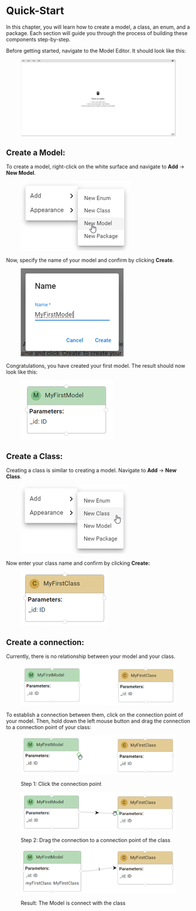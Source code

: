 # Quick-Start

In this chapter, you will learn how to create a model, a class, an enum, and a package. Each section will guide you through the process of building these components step-by-step.

Before getting started, navigate to the Model Editor. It should look like this:

<figure><img src="../.gitbook/assets/Modeleditor2.png" alt=""><figcaption></figcaption></figure>



## Create a Model:

To create a model, right-click on the white surface and navigate to **Add** -> **New Model**.

<figure><img src="../.gitbook/assets/image.png" alt=""><figcaption></figcaption></figure>

Now, specify the name of your model and confirm by clicking **Create**.

<figure><img src="../.gitbook/assets/image (1).png" alt=""><figcaption></figcaption></figure>

Congratulations, you have created your first model. The result should now look like this:

<figure><img src="../.gitbook/assets/image (13).png" alt=""><figcaption></figcaption></figure>



## Create a Class:

Creating a class is similar to creating a model. Navigate to **Add** -> **New Class**.

<figure><img src="../.gitbook/assets/image (14).png" alt=""><figcaption></figcaption></figure>



Now enter your class name and confirm by clicking **Create:**

<figure><img src="../.gitbook/assets/image (15).png" alt=""><figcaption></figcaption></figure>

## Create a connection:

Currently, there is no relationship between your model and your class.&#x20;

<figure><img src="../.gitbook/assets/image (16).png" alt=""><figcaption></figcaption></figure>

To establish a connection between them, click on the connection point of your model. Then, hold down the left mouse button and drag the connection to a connection point of your class:



<figure><img src="../.gitbook/assets/image (17).png" alt=""><figcaption><p>Step 1: Click the connection point</p></figcaption></figure>



<figure><img src="../.gitbook/assets/image (18).png" alt=""><figcaption><p>Step 2: Drag the connection to a connection point of the class</p></figcaption></figure>



<figure><img src="../.gitbook/assets/image (19).png" alt=""><figcaption><p>Result: The Model is connect with the class</p></figcaption></figure>



